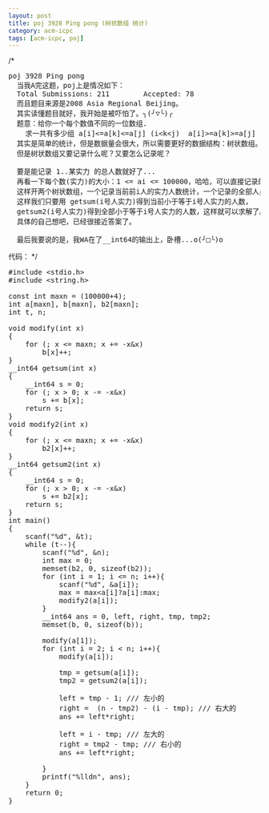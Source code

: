 ```yaml
---
layout: post
title: poj 3928 Ping pong (树状数组 统计)
category: acm-icpc
tags: [acm-icpc, poj]
---
```


/*
<pre>poj 3928 Ping pong
  当我A完这题，poj上是情况如下：
  Total Submissions: 211		Accepted: 78
  而且题目来源是2008 Asia Regional Beijing。
  其实读懂题目就好，我开始是被吓怕了。╮(╯▽╰)╭
  题意：给你一个每个数值不同的一位数组.
    求一共有多少组 a[i]&lt;=a[k]&lt;=a[j] (i&lt;k&lt;j)  a[i]&gt;=a[k]&gt;=a[j] (i&lt;k&lt;j)。
  其实是简单的统计，但是数据量会很大，所以需要更好的数据结构：树状数组。
  但是树状数组又要记录什么呢？又要怎么记录呢？

  要是能记录 1..某实力 的总人数就好了...
  再看一下每个数(实力)的大小：1 &lt;= ai &lt;= 100000，哈哈，可以直接记录的。
  这样开两个树状数组，一个记录当前前i人的实力人数统计，一个记录的全部人员的实力统计。
  这样我们只要用 getsum(i号人实力)得到当前小于等于i号人实力的人数，
  getsum2(i号人实力)得到全部小于等于i号人实力的人数，这样就可以求解了。
  具体的自己想吧，已经很接近答案了。

  最后我要说的是，我WA在了__int64的输出上，卧槽...o(╯□╰)o</pre>
代码：
*/
<!--more-->
<pre>#include &lt;stdio.h&gt;
#include &lt;string.h&gt;

const int maxn = (100000+4);
int a[maxn], b[maxn], b2[maxn];
int t, n;

void modify(int x)
{
    for (; x &lt;= maxn; x += -x&amp;x)
        b[x]++;
}
__int64 getsum(int x)
{
    __int64 s = 0;
    for (; x &gt; 0; x -= -x&amp;x)
        s += b[x];
    return s;
}
void modify2(int x)
{
    for (; x &lt;= maxn; x += -x&amp;x)
        b2[x]++;
}
__int64 getsum2(int x)
{
    __int64 s = 0;
    for (; x &gt; 0; x -= -x&amp;x)
        s += b2[x];
    return s;
}
int main()
{
    scanf("%d", &amp;t);
    while (t--){
        scanf("%d", &amp;n);
        int max = 0;
        memset(b2, 0, sizeof(b2));
        for (int i = 1; i &lt;= n; i++){
            scanf("%d", &amp;a[i]);
            max = max&lt;a[i]?a[i]:max;
            modify2(a[i]);
        }
        __int64 ans = 0, left, right, tmp, tmp2;
        memset(b, 0, sizeof(b));

        modify(a[1]);
        for (int i = 2; i &lt; n; i++){
            modify(a[i]);

            tmp = getsum(a[i]);
            tmp2 = getsum2(a[i]);

            left = tmp - 1; /// 左小的
            right =  (n - tmp2) - (i - tmp); /// 右大的
            ans += left*right;

            left = i - tmp; /// 左大的
            right = tmp2 - tmp; /// 右小的
            ans += left*right;           

        }
        printf("%lldn", ans);
    }
    return 0;
}</pre>
